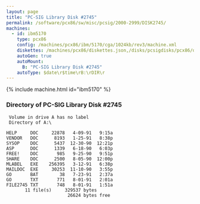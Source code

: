 ```yaml
---
layout: page
title: "PC-SIG Library Disk #2745"
permalink: /software/pcx86/sw/misc/pcsig/2000-2999/DISK2745/
machines:
  - id: ibm5170
    type: pcx86
    config: /machines/pcx86/ibm/5170/cga/1024kb/rev3/machine.xml
    diskettes: /machines/pcx86/diskettes.json,/disks/pcsigdisks/pcx86/diskettes.json
    autoGen: true
    autoMount:
      B: "PC-SIG Library Disk #2745"
    autoType: $date\r$time\rB:\rDIR\r
---
```


{% include machine.html id="ibm5170" %}

### Directory of PC-SIG Library Disk #2745

     Volume in drive A has no label
     Directory of A:\

    HELP     DOC     22878   4-09-91   9:15a
    VENDOR   DOC      8193   1-25-91   8:38p
    SYSOP    DOC      5437  12-30-90  12:21p
    ASP      DOC      1339   6-18-90   6:03p
    FREE!    DOC       985   9-25-90   9:51p
    SHARE    DOC      2500   8-05-90  12:00p
    MLABEL   EXE    256395   3-12-91   6:38p
    MAILDOC  EXE     30253  11-10-90   3:55p
    GO       BAT        38   7-23-91   2:37a
    GO       TXT       771   8-01-91   2:01a
    FILE2745 TXT       748   8-01-91   1:51a
           11 file(s)     329537 bytes
                           26624 bytes free
